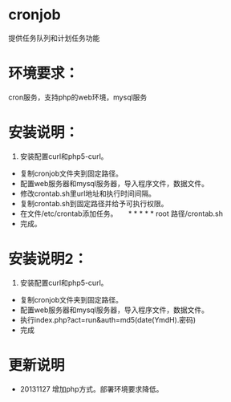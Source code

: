 cronjob
=======
提供任务队列和计划任务功能

环境要求：
=======
cron服务，支持php的web环境，mysql服务

安装说明：
=======
1. 安装配置curl和php5-curl。
- 复制cronjob文件夹到固定路径。
- 配置web服务器和mysql服务器，导入程序文件，数据文件。
- 修改crontab.sh里url地址和执行时间间隔。
- 复制crontab.sh到固定路径并给予可执行权限。
- 在文件/etc/crontab添加任务。
　 *  *    * * *   root    路径/crontab.sh
- 完成。

安装说明2：
=======
1. 安装配置curl和php5-curl。
- 复制cronjob文件夹到固定路径。
- 配置web服务器和mysql服务器，导入程序文件，数据文件。
- 执行index.php?act=run&auth=md5(date(YmdH).密码)
- 完成

更新说明
=======
* 20131127
    增加php方式。部署环境要求降低。
